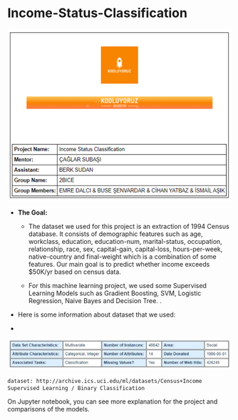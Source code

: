 # Income-Status-Classification

<p align="center">
  
![Alt text](images/about.PNG?raw=true "About")

</p>

* **The Goal:**
	* The dataset we used for this project is an extraction of 1994 Census database. It consists of demographic features such as age, workclass, education, education-num, marital-status, occupation, relationship, race, sex, capital-gain, capital-loss, hours-per-week, native-country and final-weight which is a combination of some features. Our main goal is to predict whether income exceeds $50K/yr based on census data.

	* For this machine learning project, we used some Supervised Learning Models such as Gradient Boosting, SVM, Logistic Regression, Naive Bayes and Decision Tree. .


* Here is some information about dataset that we used:
* 
<p align="center">
  
![Alt text](images/dataset.PNG?raw=true "dataset")

</p>



	dataset: http://archive.ics.uci.edu/ml/datasets/Census+Income 
	Supervised Learning / Binary Classification				
	
	
	
	







On Jupyter notebook, you can see more explanation for the project and comparisons of the models.
	
	
	
	

